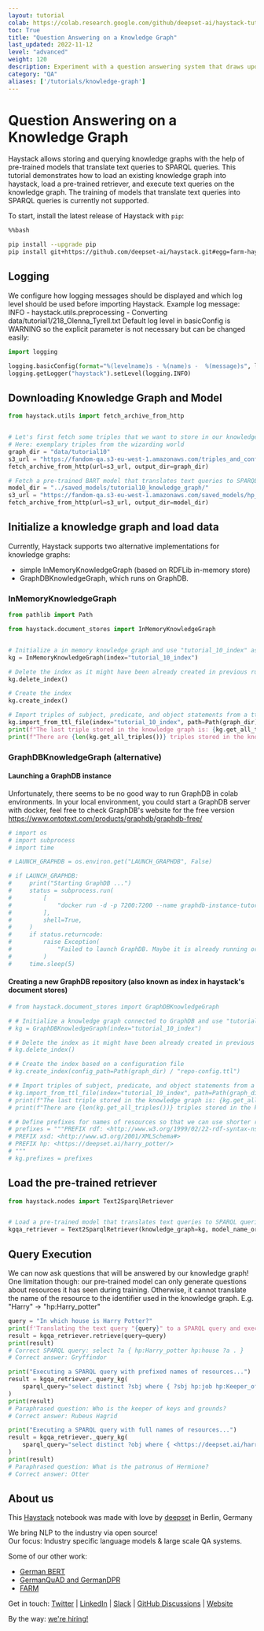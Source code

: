 ```yaml
---
layout: tutorial
colab: https://colab.research.google.com/github/deepset-ai/haystack-tutorials/blob/main/tutorials/10_Knowledge_Graph.ipynb
toc: True
title: "Question Answering on a Knowledge Graph"
last_updated: 2022-11-12
level: "advanced"
weight: 120
description: Experiment with a question answering system that draws upon knowledge graph.h
category: "QA"
aliases: ['/tutorials/knowledge-graph']
---
```

    

# Question Answering on a Knowledge Graph

Haystack allows storing and querying knowledge graphs with the help of pre-trained models that translate text queries to SPARQL queries.
This tutorial demonstrates how to load an existing knowledge graph into haystack, load a pre-trained retriever, and execute text queries on the knowledge graph.
The training of models that translate text queries into SPARQL queries is currently not supported.

To start, install the latest release of Haystack with `pip`:


```bash
%%bash

pip install --upgrade pip
pip install git+https://github.com/deepset-ai/haystack.git#egg=farm-haystack[colab,inmemorygraph]
```

## Logging

We configure how logging messages should be displayed and which log level should be used before importing Haystack.
Example log message:
INFO - haystack.utils.preprocessing -  Converting data/tutorial1/218_Olenna_Tyrell.txt
Default log level in basicConfig is WARNING so the explicit parameter is not necessary but can be changed easily:


```python
import logging

logging.basicConfig(format="%(levelname)s - %(name)s -  %(message)s", level=logging.WARNING)
logging.getLogger("haystack").setLevel(logging.INFO)
```

## Downloading Knowledge Graph and Model


```python
from haystack.utils import fetch_archive_from_http


# Let's first fetch some triples that we want to store in our knowledge graph
# Here: exemplary triples from the wizarding world
graph_dir = "data/tutorial10"
s3_url = "https://fandom-qa.s3-eu-west-1.amazonaws.com/triples_and_config.zip"
fetch_archive_from_http(url=s3_url, output_dir=graph_dir)

# Fetch a pre-trained BART model that translates text queries to SPARQL queries
model_dir = "../saved_models/tutorial10_knowledge_graph/"
s3_url = "https://fandom-qa.s3-eu-west-1.amazonaws.com/saved_models/hp_v3.4.zip"
fetch_archive_from_http(url=s3_url, output_dir=model_dir)
```

## Initialize a knowledge graph and load data

Currently, Haystack supports two alternative implementations for knowledge graphs:
* simple InMemoryKnowledgeGraph (based on RDFLib in-memory store)
* GraphDBKnowledgeGraph, which runs on GraphDB.

### InMemoryKnowledgeGraph 


```python
from pathlib import Path

from haystack.document_stores import InMemoryKnowledgeGraph


# Initialize a in memory knowledge graph and use "tutorial_10_index" as the name of the index
kg = InMemoryKnowledgeGraph(index="tutorial_10_index")

# Delete the index as it might have been already created in previous runs
kg.delete_index()

# Create the index
kg.create_index()

# Import triples of subject, predicate, and object statements from a ttl file
kg.import_from_ttl_file(index="tutorial_10_index", path=Path(graph_dir) / "triples.ttl")
print(f"The last triple stored in the knowledge graph is: {kg.get_all_triples()[-1]}")
print(f"There are {len(kg.get_all_triples())} triples stored in the knowledge graph.")
```

### GraphDBKnowledgeGraph (alternative)

#### Launching a GraphDB instance

Unfortunately, there seems to be no good way to run GraphDB in colab environments.
In your local environment, you could start a GraphDB server with docker, feel free to check GraphDB's website for the free version https://www.ontotext.com/products/graphdb/graphdb-free/


```python
# import os
# import subprocess
# import time

# LAUNCH_GRAPHDB = os.environ.get("LAUNCH_GRAPHDB", False)

# if LAUNCH_GRAPHDB:
#     print("Starting GraphDB ...")
#     status = subprocess.run(
#         [
#             "docker run -d -p 7200:7200 --name graphdb-instance-tutorial docker-registry.ontotext.com/graphdb-free:9.4.1-adoptopenjdk11"
#         ],
#         shell=True,
#     )
#     if status.returncode:
#         raise Exception(
#             "Failed to launch GraphDB. Maybe it is already running or you already have a container with that name that you could start?"
#         )
#     time.sleep(5)
```

#### Creating a new GraphDB repository (also known as index in haystack's document stores)


```python
# from haystack.document_stores import GraphDBKnowledgeGraph

# # Initialize a knowledge graph connected to GraphDB and use "tutorial_10_index" as the name of the index
# kg = GraphDBKnowledgeGraph(index="tutorial_10_index")

# # Delete the index as it might have been already created in previous runs
# kg.delete_index()

# # Create the index based on a configuration file
# kg.create_index(config_path=Path(graph_dir) / "repo-config.ttl")

# # Import triples of subject, predicate, and object statements from a ttl file
# kg.import_from_ttl_file(index="tutorial_10_index", path=Path(graph_dir) / "triples.ttl")
# print(f"The last triple stored in the knowledge graph is: {kg.get_all_triples()[-1]}")
# print(f"There are {len(kg.get_all_triples())} triples stored in the knowledge graph.")
```


```python
# # Define prefixes for names of resources so that we can use shorter resource names in queries
# prefixes = """PREFIX rdf: <http://www.w3.org/1999/02/22-rdf-syntax-ns#>
# PREFIX xsd: <http://www.w3.org/2001/XMLSchema#>
# PREFIX hp: <https://deepset.ai/harry_potter/>
# """
# kg.prefixes = prefixes
```

## Load the pre-trained retriever


```python
from haystack.nodes import Text2SparqlRetriever


# Load a pre-trained model that translates text queries to SPARQL queries
kgqa_retriever = Text2SparqlRetriever(knowledge_graph=kg, model_name_or_path=Path(model_dir) / "hp_v3.4")
```

## Query Execution

We can now ask questions that will be answered by our knowledge graph!
One limitation though: our pre-trained model can only generate questions about resources it has seen during training.
Otherwise, it cannot translate the name of the resource to the identifier used in the knowledge graph.
E.g. "Harry" -> "hp:Harry_potter"


```python
query = "In which house is Harry Potter?"
print(f'Translating the text query "{query}" to a SPARQL query and executing it on the knowledge graph...')
result = kgqa_retriever.retrieve(query=query)
print(result)
# Correct SPARQL query: select ?a { hp:Harry_potter hp:house ?a . }
# Correct answer: Gryffindor

print("Executing a SPARQL query with prefixed names of resources...")
result = kgqa_retriever._query_kg(
    sparql_query="select distinct ?sbj where { ?sbj hp:job hp:Keeper_of_keys_and_grounds . }"
)
print(result)
# Paraphrased question: Who is the keeper of keys and grounds?
# Correct answer: Rubeus Hagrid

print("Executing a SPARQL query with full names of resources...")
result = kgqa_retriever._query_kg(
    sparql_query="select distinct ?obj where { <https://deepset.ai/harry_potter/Hermione_granger> <https://deepset.ai/harry_potter/patronus> ?obj . }"
)
print(result)
# Paraphrased question: What is the patronus of Hermione?
# Correct answer: Otter
```

## About us

This [Haystack](https://github.com/deepset-ai/haystack/) notebook was made with love by [deepset](https://deepset.ai/) in Berlin, Germany

We bring NLP to the industry via open source!  
Our focus: Industry specific language models & large scale QA systems.  
  
Some of our other work: 
- [German BERT](https://deepset.ai/german-bert)
- [GermanQuAD and GermanDPR](https://deepset.ai/germanquad)
- [FARM](https://github.com/deepset-ai/FARM)

Get in touch:
[Twitter](https://twitter.com/deepset_ai) | [LinkedIn](https://www.linkedin.com/company/deepset-ai/) | [Slack](https://haystack.deepset.ai/community/join) | [GitHub Discussions](https://github.com/deepset-ai/haystack/discussions) | [Website](https://deepset.ai)

By the way: [we're hiring!](https://www.deepset.ai/jobs)
